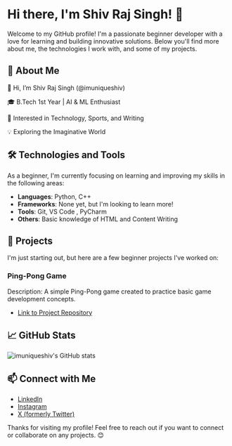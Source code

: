# Hi there, I'm Shiv Raj Singh! 👋

Welcome to my GitHub profile! I'm a passionate beginner developer with a love for learning and building innovative solutions. Below you'll find more about me, the technologies I work with, and some of my projects.

## 🚀 About Me

👋 Hi, I’m Shiv Raj Singh (@imuniqueshiv)

🎓 B.Tech 1st Year | AI & ML Enthusiast

👀 Interested in Technology, Sports, and Writing

💡 Exploring the Imaginative World

## 🛠️ Technologies and Tools

As a beginner, I'm currently focusing on learning and improving my skills in the following areas:

- **Languages**: Python, C++
- **Frameworks**: None yet, but I'm looking to learn more!
- **Tools**: Git, VS Code , PyCharm
- **Others**: Basic knowledge of HTML and Content Writing

## 🌟 Projects

I'm just starting out, but here are a few beginner projects I've worked on:

### Ping-Pong Game
Description: A simple Ping-Pong game created to practice basic game development concepts.
- [Link to Project Repository](https://github.com/imuniqueshiv/Ping-Pong-Game)

## 📈 GitHub Stats

![imuniqueshiv's GitHub stats](https://github-readme-stats.vercel.app/api?username=imuniqueshiv&show_icons=true&theme=radical)

## 📫 Connect with Me

- [LinkedIn](https://www.linkedin.com/in/shiv-raj-singh-387973299/?utm_source=share&utm_campaign=share_via&utm_content=profile&utm_medium=android_app)
- [Instagram](https://www.instagram.com/imuniqueshiv?igsh=OWpsb2E5aHJlNWo4)
- [X (formerly Twitter)](https://x.com/imuniqueshiv?t=WD8_ag4pof9V9Of4IOb9Iw&s=09)

Thanks for visiting my profile! Feel free to reach out if you want to connect or collaborate on any projects. 😊
